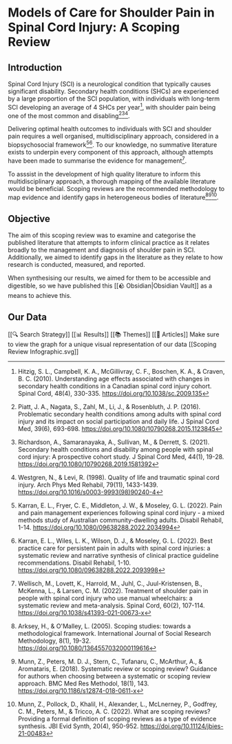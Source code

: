 # Models of Care for Shoulder Pain in Spinal Cord Injury: A Scoping Review

## Introduction
Spinal Cord Injury (SCI) is a neurological condition that typically causes significant disability. Secondary health conditions (SHCs) are experienced by a large proportion of the SCI population, with individuals with long-term SCI developing an average of 4 SHCs per year[^1], with shoulder pain being one of the most common and disabling[^2][^3][^4].

Delivering optimal health outcomes to individuals with SCI and shoulder pain requires a well organised, multidisciplinary approach, considered in a biopsychosocial framework[^5][^6]. To our knowledge, no summative literature exists to underpin every component of this approach, although attempts have been made to summarise the evidence for management[^7].

To asssist in the development of high quality literature to inform this multidisciplinary approach, a thorough mapping of the available literature would be beneficial. Scoping reviews are the recommended methodology to map evidence and identify gaps in heterogeneous bodies of literature[^8][^9][^10].

## Objective
The aim of this scoping review was to examine and categorise the published literature that attempts to inform clinical practice as it relates broadly to the management and diagnosis of shoulder pain in SCI. Additionally, we aimed to identify gaps in the literature as they relate to how research is conducted, measured, and reported.

When synthesising our results, we aimed for them to be accessible and digestible, so we have published this [[🪨 Obsidian|Obsidian Vault]] as a means to achieve this.

## Our Data
[[🔍 Search Strategy]]
[[📊 Results]]
[[📚 Themes]]
[[📄 Articles]]
Make sure to view the graph for a unique visual representation of our data
[[Scoping Review Infographic.svg]]


[^1]: Hitzig, S. L., Campbell, K. A., McGillivray, C. F., Boschen, K. A., & Craven, B. C. (2010). Understanding age effects associated with changes in secondary health conditions in a Canadian spinal cord injury cohort. Spinal Cord, 48(4), 330-335. https://doi.org/10.1038/sc.2009.135 
[^2]: Piatt, J. A., Nagata, S., Zahl, M., Li, J., & Rosenbluth, J. P. (2016). Problematic secondary health conditions among adults with spinal cord injury and its impact on social participation and daily life. J Spinal Cord Med, 39(6), 693-698. https://doi.org/10.1080/10790268.2015.1123845 
[^3]: Richardson, A., Samaranayaka, A., Sullivan, M., & Derrett, S. (2021). Secondary health conditions and disability among people with spinal cord injury: A prospective cohort study. J Spinal Cord Med, 44(1), 19-28. https://doi.org/10.1080/10790268.2019.1581392 
[^4]:Westgren, N., & Levi, R. (1998). Quality of life and traumatic spinal cord injury. Arch Phys Med Rehabil, 79(11), 1433-1439. https://doi.org/10.1016/s0003-9993(98)90240-4 
[^5]: Karran, E. L., Fryer, C. E., Middleton, J. W., & Moseley, G. L. (2022). Pain and pain management experiences following spinal cord injury - a mixed methods study of Australian community-dwelling adults. Disabil Rehabil, 1-14. https://doi.org/10.1080/09638288.2022.2034994 
[^6]: Karran, E. L., Wiles, L. K., Wilson, D. J., & Moseley, G. L. (2022). Best practice care for persistent pain in adults with spinal cord injuries: a systematic review and narrative synthesis of clinical practice guideline recommendations. Disabil Rehabil, 1-10. https://doi.org/10.1080/09638288.2022.2093998 
[^7]: Wellisch, M., Lovett, K., Harrold, M., Juhl, C., Juul-Kristensen, B., McKenna, L., & Larsen, C. M. (2022). Treatment of shoulder pain in people with spinal cord injury who use manual wheelchairs: a systematic review and meta-analysis. Spinal Cord, 60(2), 107-114. https://doi.org/10.1038/s41393-021-00673-x 
[^8]:Arksey, H., & O'Malley, L. (2005). Scoping studies: towards a methodological framework. International Journal of Social Research Methodology, 8(1), 19-32. https://doi.org/10.1080/1364557032000119616 
[^9]: Munn, Z., Peters, M. D. J., Stern, C., Tufanaru, C., McArthur, A., & Aromataris, E. (2018). Systematic review or scoping review? Guidance for authors when choosing between a systematic or scoping review approach. BMC Med Res Methodol, 18(1), 143. https://doi.org/10.1186/s12874-018-0611-x 
[^10]: Munn, Z., Pollock, D., Khalil, H., Alexander, L., McLnerney, P., Godfrey, C. M., Peters, M., & Tricco, A. C. (2022). What are scoping reviews? Providing a formal definition of scoping reviews as a type of evidence synthesis. JBI Evid Synth, 20(4), 950-952. https://doi.org/10.11124/jbies-21-00483 